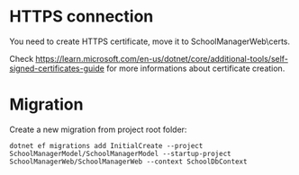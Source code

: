 # HTTPS connection

You need to create HTTPS certificate, move it to SchoolManagerWeb\certs.

Check https://learn.microsoft.com/en-us/dotnet/core/additional-tools/self-signed-certificates-guide for more informations about certificate creation.

# Migration

Create a new migration from project root folder:

`dotnet ef migrations add InitialCreate --project SchoolManagerModel/SchoolManagerModel --startup-project SchoolManagerWeb/SchoolManagerWeb --context SchoolDbContext`
